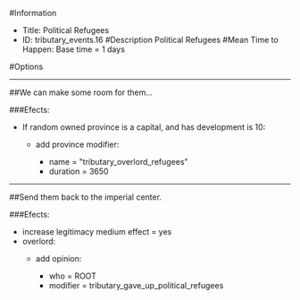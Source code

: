 #Information
 - Title: Political Refugees
 - ID: tributary_events.16
#Description
Political Refugees
#Mean Time to Happen:
Base time = 1 days

#Options

___
##We can make some room for them...

###Efects:<ul><li>If random owned province is a capital, and has development is 10:</li><ul><li>add province modifier:</li><ul><li>name = "tributary_overlord_refugees"</li><li>duration = 3650</li></ul></ul></ul>

___
##Send them back to the imperial center.

###Efects:<ul><li>increase legitimacy medium effect = yes</li><li>overlord:</li><ul><li>add opinion:</li><ul><li>who = ROOT</li><li>modifier = tributary_gave_up_political_refugees</li></ul></ul></ul>
